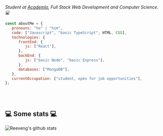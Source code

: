 <p><em>Student at <a href="https://www.academlo.com">Academlo</a>, Full Stack Web Development and Computer Science. 💻</br>
</em></p>


```javascript
const aboutMe = {
   pronouns: "he" | "him",
   code: ["Javascript", "basic TypeScript", HTML, CSS],
   technologies: {
      frontEnd: {
         js: ["React"],
      },
      backEnd: {
         js: ["basic Node", "basic Express"],
      },
      databases: ["MongoDB"],
   },
   currentOccupation: ["student, open for job opportunities"],
};
```
</br></br>
<h2>💻 Some stats 💻</h2>

![Reeveng's github stats](https://github-readme-stats.vercel.app/api?username=reeveng&show_icons=true&title_color=fff&icon_color=79ff97&text_color=9f9f9f&bg_color=151515)
